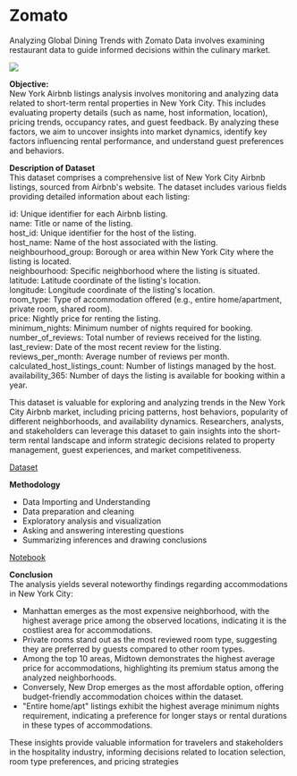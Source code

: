 # Zomato
Analyzing Global Dining Trends with Zomato Data involves examining restaurant data to guide informed decisions within the culinary market.

![](https://i0.wp.com/analyticsindiamag.com/wp-content/uploads/2021/08/Zomato-Machine-Learning-1.jpg?fit=2240%2C1260&ssl=1)

**Objective:**<br>
New York Airbnb listings analysis involves monitoring and analyzing data related to short-term rental properties in New York City. This includes evaluating property details (such as name, host information, location), pricing trends, occupancy rates, and guest feedback. By analyzing these factors, we aim to uncover insights into market dynamics, identify key factors influencing rental performance, and understand guest preferences and behaviors.

**Description of Dataset**<br>
This dataset comprises a comprehensive list of New York City Airbnb listings, sourced from Airbnb's website. The dataset includes various fields providing detailed information about each listing:

id: Unique identifier for each Airbnb listing.<br>
name: Title or name of the listing.<br>
host_id: Unique identifier for the host of the listing.<br>
host_name: Name of the host associated with the listing.<br>
neighbourhood_group: Borough or area within New York City where the listing is located.<br>
neighbourhood: Specific neighborhood where the listing is situated.<br>
latitude: Latitude coordinate of the listing's location.<br>
longitude: Longitude coordinate of the listing's location.<br>
room_type: Type of accommodation offered (e.g., entire home/apartment, private room, shared room).<br>
price: Nightly price for renting the listing.<br>
minimum_nights: Minimum number of nights required for booking.<br>
number_of_reviews: Total number of reviews received for the listing.<br>
last_review: Date of the most recent review for the listing.<br>
reviews_per_month: Average number of reviews per month.<br>
calculated_host_listings_count: Number of listings managed by the host.<br>
availability_365: Number of days the listing is available for booking within a year.<br>

This dataset is valuable for exploring and analyzing trends in the New York City Airbnb market, including pricing patterns, host behaviors, popularity of different neighborhoods, and availability dynamics. Researchers, analysts, and stakeholders can leverage this dataset to gain insights into the short-term rental landscape and inform strategic decisions related to property management, guest experiences, and market competitiveness.

[Dataset](https://www.kaggle.com/datasets/dgomonov/new-york-city-airbnb-open-data)

**Methodology**
- Data Importing and Understanding
- Data preparation and cleaning
- Exploratory analysis and visualization
- Asking and answering interesting questions
- Summarizing inferences and drawing conclusions

[Notebook](https://github.com/amandeepkaur2024/New-York-Airbnb-listings)

**Conclusion**<br>
The analysis yields several noteworthy findings regarding accommodations in New York City:

- Manhattan emerges as the most expensive neighborhood, with the highest average price among the observed locations, indicating it is the costliest area for accommodations.
- Private rooms stand out as the most reviewed room type, suggesting they are preferred by guests compared to other room types.
- Among the top 10 areas, Midtown demonstrates the highest average price for accommodations, highlighting its premium status among the analyzed neighborhoods.
- Conversely, New Drop emerges as the most affordable option, offering budget-friendly accommodation choices within the dataset.
- "Entire home/apt" listings exhibit the highest average minimum nights requirement, indicating a preference for longer stays or rental durations in these types of accommodations.

These insights provide valuable information for travelers and stakeholders in the hospitality industry, informing decisions related to location selection, room type preferences, and pricing strategies

